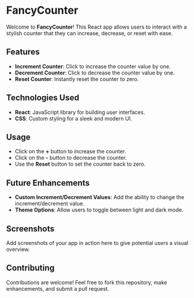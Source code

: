# FancyCounter

Welcome to **FancyCounter**! This React app allows users to interact with a stylish counter that they can increase, decrease, or reset with ease.

## Features

- **Increment Counter**: Click to increase the counter value by one.
- **Decrement Counter**: Click to decrease the counter value by one.
- **Reset Counter**: Instantly reset the counter to zero.

## Technologies Used

- **React**: JavaScript library for building user interfaces.
- **CSS**: Custom styling for a sleek and modern UI.

## Usage

- Click on the **+** button to increase the counter.
- Click on the **-** button to decrease the counter.
- Use the **Reset** button to set the counter back to zero.

## Future Enhancements

- **Custom Increment/Decrement Values**: Add the ability to change the increment/decrement value.
- **Theme Options**: Allow users to toggle between light and dark mode.

## Screenshots

Add screenshots of your app in action here to give potential users a visual overview.

## Contributing

Contributions are welcome! Feel free to fork this repository, make enhancements, and submit a pull request.
